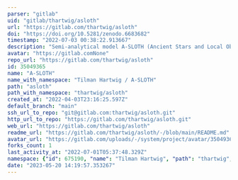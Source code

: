 ```yaml
---
parser: "gitlab"
uid: "gitlab/thartwig/asloth"
url: "https://gitlab.com/thartwig/asloth"
doi: "https://doi.org/10.5281/zenodo.6683682"
timestamp: "2022-07-03 00:38:22.913667"
description: "Semi-analytical model A-SLOTH (Ancient Stars and Local Observables by Tracing Halos)"
avatar: "https://gitlab.comNone"
repo_url: "https://gitlab.com/thartwig/asloth"
id: 35049365
name: "A-SLOTH"
name_with_namespace: "Tilman Hartwig / A-SLOTH"
path: "asloth"
path_with_namespace: "thartwig/asloth"
created_at: "2022-04-03T23:16:25.597Z"
default_branch: "main"
ssh_url_to_repo: "git@gitlab.com:thartwig/asloth.git"
http_url_to_repo: "https://gitlab.com/thartwig/asloth.git"
web_url: "https://gitlab.com/thartwig/asloth"
readme_url: "https://gitlab.com/thartwig/asloth/-/blob/main/README.md"
avatar_url: "https://gitlab.com/uploads/-/system/project/avatar/35049365/ASLOTH_logo_official.jpg"
forks_count: 1
last_activity_at: "2022-07-01T05:37:48.329Z"
namespace: {"id": 675190, "name": "Tilman Hartwig", "path": "thartwig", "kind": "user", "full_path": "thartwig", "parent_id": null, "avatar_url": "/uploads/-/system/user/avatar/569434/avatar.png", "web_url": "https://gitlab.com/thartwig"}
date: "2023-05-20 14:19:57.353267"
---
```

